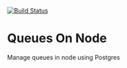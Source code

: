 [![Build Status](https://travis-ci.org/threeplay/node.template.svg?branch=master)](https://travis-ci.org/threeplay/node.template)

# Queues On Node

Manage queues in node using Postgres


